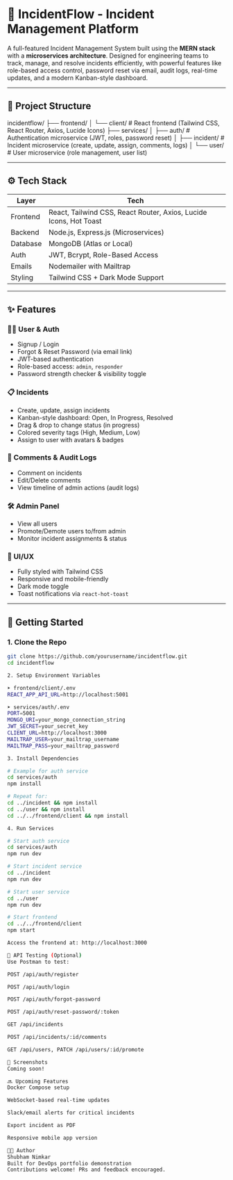 # 🚨 IncidentFlow - Incident Management Platform

A full-featured Incident Management System built using the **MERN stack** with a **microservices architecture**. Designed for engineering teams to track, manage, and resolve incidents efficiently, with powerful features like role-based access control, password reset via email, audit logs, real-time updates, and a modern Kanban-style dashboard.

---

## 📁 Project Structure

incidentflow/
├── frontend/
│ └── client/ # React frontend (Tailwind CSS, React Router, Axios, Lucide Icons)
├── services/
│ ├── auth/ # Authentication microservice (JWT, roles, password reset)
│ ├── incident/ # Incident microservice (create, update, assign, comments, logs)
│ └── user/ # User microservice (role management, user list)


---

## ⚙️ Tech Stack

| Layer       | Tech                                                                 |
|-------------|----------------------------------------------------------------------|
| Frontend    | React, Tailwind CSS, React Router, Axios, Lucide Icons, Hot Toast    |
| Backend     | Node.js, Express.js (Microservices)                                  |
| Database    | MongoDB (Atlas or Local)                                             |
| Auth        | JWT, Bcrypt, Role-Based Access                                       |
| Emails      | Nodemailer with Mailtrap                                             |
| Styling     | Tailwind CSS + Dark Mode Support                                     |

---

## ✨ Features

### 🧑‍💻 User & Auth
- Signup / Login
- Forgot & Reset Password (via email link)
- JWT-based authentication
- Role-based access: `admin`, `responder`
- Password strength checker & visibility toggle

### 📋 Incidents
- Create, update, assign incidents
- Kanban-style dashboard: Open, In Progress, Resolved
- Drag & drop to change status (in progress)
- Colored severity tags (High, Medium, Low)
- Assign to user with avatars & badges

### 💬 Comments & Audit Logs
- Comment on incidents
- Edit/Delete comments
- View timeline of admin actions (audit logs)

### 🛠 Admin Panel
- View all users
- Promote/Demote users to/from admin
- Monitor incident assignments & status

### 🎨 UI/UX
- Fully styled with Tailwind CSS
- Responsive and mobile-friendly
- Dark mode toggle
- Toast notifications via `react-hot-toast`

---

## 🚀 Getting Started

### 1. Clone the Repo

```bash
git clone https://github.com/yourusername/incidentflow.git
cd incidentflow

2. Setup Environment Variables

➤ frontend/client/.env
REACT_APP_API_URL=http://localhost:5001

➤ services/auth/.env
PORT=5001
MONGO_URI=your_mongo_connection_string
JWT_SECRET=your_secret_key
CLIENT_URL=http://localhost:3000
MAILTRAP_USER=your_mailtrap_username
MAILTRAP_PASS=your_mailtrap_password

3. Install Dependencies

# Example for auth service
cd services/auth
npm install

# Repeat for:
cd ../incident && npm install
cd ../user && npm install
cd ../../frontend/client && npm install

4. Run Services

# Start auth service
cd services/auth
npm run dev

# Start incident service
cd ../incident
npm run dev

# Start user service
cd ../user
npm run dev

# Start frontend
cd ../../frontend/client
npm start

Access the frontend at: http://localhost:3000

🧪 API Testing (Optional)
Use Postman to test:

POST /api/auth/register

POST /api/auth/login

POST /api/auth/forgot-password

POST /api/auth/reset-password/:token

GET /api/incidents

POST /api/incidents/:id/comments

GET /api/users, PATCH /api/users/:id/promote

📸 Screenshots
Coming soon!

🔜 Upcoming Features
Docker Compose setup

WebSocket-based real-time updates

Slack/email alerts for critical incidents

Export incident as PDF

Responsive mobile app version

👨‍💻 Author
Shubham Nimkar
Built for DevOps portfolio demonstration
Contributions welcome! PRs and feedback encouraged.

